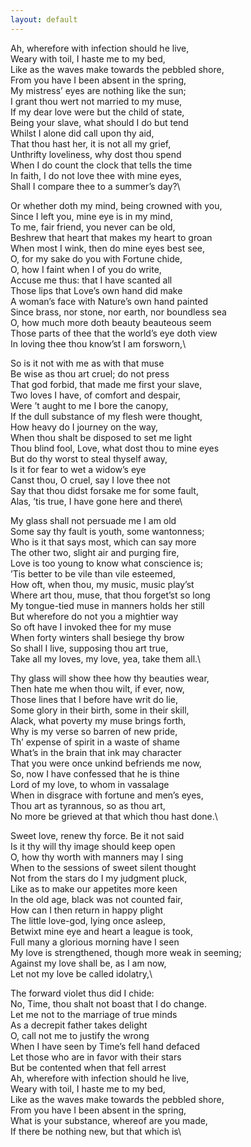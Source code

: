 ```yaml
---
layout: default
---
```



Ah, wherefore with infection should he live,\
Weary with toil, I haste me to my bed,\
Like as the waves make towards the pebbled shore,\
From you have I been absent in the spring,\
My mistress’ eyes are nothing like the sun;\
I grant thou wert not married to my muse,\
If my dear love were but the child of state,\
Being your slave, what should I do but tend\
Whilst I alone did call upon thy aid,\
That thou hast her, it is not all my grief,\
Unthrifty loveliness, why dost thou spend\
When I do count the clock that tells the time\
In faith, I do not love thee with mine eyes,\
Shall I compare thee to a summer’s day?\


Or whether doth my mind, being crowned with you,\
Since I left you, mine eye is in my mind,\
To me, fair friend, you never can be old,\
Beshrew that heart that makes my heart to groan\
When most I wink, then do mine eyes best see,\
O, for my sake do you with Fortune chide,\
O, how I faint when I of you do write,\
Accuse me thus: that I have scanted all\
Those lips that Love’s own hand did make\
A woman’s face with Nature’s own hand painted\
Since brass, nor stone, nor earth, nor boundless sea\
O, how much more doth beauty beauteous seem\
Those parts of thee that the world’s eye doth view\
In loving thee thou know’st I am forsworn,\


So is it not with me as with that muse\
Be wise as thou art cruel; do not press\
That god forbid, that made me first your slave,\
Two loves I have, of comfort and despair,\
Were ’t aught to me I bore the canopy,\
If the dull substance of my flesh were thought,\
How heavy do I journey on the way,\
When thou shalt be disposed to set me light\
Thou blind fool, Love, what dost thou to mine eyes\
But do thy worst to steal thyself away,\
Is it for fear to wet a widow’s eye\
Canst thou, O cruel, say I love thee not\
Say that thou didst forsake me for some fault,\
Alas, ’tis true, I have gone here and there\


My glass shall not persuade me I am old\
Some say thy fault is youth, some wantonness;\
Who is it that says most, which can say more\
The other two, slight air and purging fire,\
Love is too young to know what conscience is;\
’Tis better to be vile than vile esteemed,\
How oft, when thou, my music, music play’st\
Where art thou, muse, that thou forget’st so long\
My tongue-tied muse in manners holds her still\
But wherefore do not you a mightier way\
So oft have I invoked thee for my muse\
When forty winters shall besiege thy brow\
So shall I live, supposing thou art true,\
Take all my loves, my love, yea, take them all.\


Thy glass will show thee how thy beauties wear,\
Then hate me when thou wilt, if ever, now,\
Those lines that I before have writ do lie,\
Some glory in their birth, some in their skill,\
Alack, what poverty my muse brings forth,\
Why is my verse so barren of new pride,\
Th’ expense of spirit in a waste of shame\
What’s in the brain that ink may character\
That you were once unkind befriends me now,\
So, now I have confessed that he is thine\
Lord of my love, to whom in vassalage\
When in disgrace with fortune and men’s eyes,\
Thou art as tyrannous, so as thou art,\
No more be grieved at that which thou hast done.\


Sweet love, renew thy force. Be it not said\
Is it thy will thy image should keep open\
O, how thy worth with manners may I sing\
When to the sessions of sweet silent thought\
Not from the stars do I my judgment pluck,\
Like as to make our appetites more keen\
In the old age, black was not counted fair,\
How can I then return in happy plight\
The little love-god, lying once asleep,\
Betwixt mine eye and heart a league is took,\
Full many a glorious morning have I seen\
My love is strengthened, though more weak in seeming;\
Against my love shall be, as I am now,\
Let not my love be called idolatry,\


The forward violet thus did I chide:\
No, Time, thou shalt not boast that I do change.\
Let me not to the marriage of true minds\
As a decrepit father takes delight\
O, call not me to justify the wrong\
When I have seen by Time’s fell hand defaced\
Let those who are in favor with their stars\
But be contented when that fell arrest\
Ah, wherefore with infection should he live,\
Weary with toil, I haste me to my bed,\
Like as the waves make towards the pebbled shore,\
From you have I been absent in the spring,\
What is your substance, whereof are you made,\
If there be nothing new, but that which is\

<!--
Text can be **bold**, _italic_, or ~~strikethrough~~.

[Link to another page](./another-page.html).

There should be whitespace between paragraphs.

There should be whitespace between paragraphs. We recommend including a README, or a file with information about your project.

# Header 1

This is a normal paragraph following a header. GitHub is a code hosting platform for version control and collaboration. It lets you and others work together on projects from anywhere.

## Header 2

> This is a blockquote following a header.
>
> When something is important enough, you do it even if the odds are not in your favor.

### Header 3

```js
// Javascript code with syntax highlighting.
var fun = function lang(l) {
  dateformat.i18n = require('./lang/' + l)
  return true;
}
```

```ruby
# Ruby code with syntax highlighting
GitHubPages::Dependencies.gems.each do |gem, version|
  s.add_dependency(gem, "= #{version}")
end
```

#### Header 4

*   This is an unordered list following a header.
*   This is an unordered list following a header.
*   This is an unordered list following a header.

##### Header 5

1.  This is an ordered list following a header.
2.  This is an ordered list following a header.
3.  This is an ordered list following a header.

###### Header 6

| head1        | head two          | three |
|:-------------|:------------------|:------|
| ok           | good swedish fish | nice  |
| out of stock | good and plenty   | nice  |
| ok           | good `oreos`      | hmm   |
| ok           | good `zoute` drop | yumm  |

### There's a horizontal rule below this.

* * *

### Here is an unordered list:

*   Item foo
*   Item bar
*   Item baz
*   Item zip

### And an ordered list:

1.  Item one
1.  Item two
1.  Item three
1.  Item four

### And a nested list:

- level 1 item
  - level 2 item
  - level 2 item
    - level 3 item
    - level 3 item
- level 1 item
  - level 2 item
  - level 2 item
  - level 2 item
- level 1 item
  - level 2 item
  - level 2 item
- level 1 item

### Small image

![Octocat](https://github.githubassets.com/images/icons/emoji/octocat.png)

### Large image

![Branching](https://guides.github.com/activities/hello-world/branching.png)


### Definition lists can be used with HTML syntax.

<dl>
<dt>Name</dt>
<dd>Godzilla</dd>
<dt>Born</dt>
<dd>1952</dd>
<dt>Birthplace</dt>
<dd>Japan</dd>
<dt>Color</dt>
<dd>Green</dd>
</dl>

```
Long, single-line code blocks should not wrap. They should horizontally scroll if they are too long. This line should be long enough to demonstrate this.
```

```
The final element.
```
-->